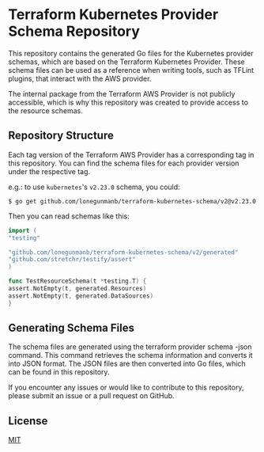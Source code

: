 # Terraform Kubernetes Provider Schema Repository

This repository contains the generated Go files for the Kubernetes provider schemas, which are based on the Terraform Kubernetes Provider. These schema files can be used as a reference when writing tools, such as TFLint plugins, that interact with the AWS provider.

The internal package from the Terraform AWS Provider is not publicly accessible, which is why this repository was created to provide access to the resource schemas.

## Repository Structure

Each tag version of the Terraform AWS Provider has a corresponding tag in this repository. You can find the schema files for each provider version under the respective tag.

e.g.: to use `kubernetes`'s `v2.23.0` schema, you could:

```shell
$ go get github.com/lonegunmanb/terraform-kubernetes-schema/v2@v2.23.0
```

Then you can read schemas like this:

```go
import (
"testing"

"github.com/lonegunmanb/terraform-kubernetes-schema/v2/generated"
"github.com/stretchr/testify/assert"
)

func TestResourceSchema(t *testing.T) {
assert.NotEmpty(t, generated.Resources)
assert.NotEmpty(t, generated.DataSources)
}
```

## Generating Schema Files

The schema files are generated using the terraform provider schema -json command. This command retrieves the schema information and converts it into JSON format. The JSON files are then converted into Go files, which can be found in this repository.

If you encounter any issues or would like to contribute to this repository, please submit an issue or a pull request on GitHub.

## License

[MIT](LICENSE)

